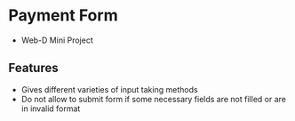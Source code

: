 # Payment Form
- Web-D Mini Project

## Features
- Gives different varieties of input taking methods
- Do not allow to submit form if some necessary fields are not filled or are in invalid format